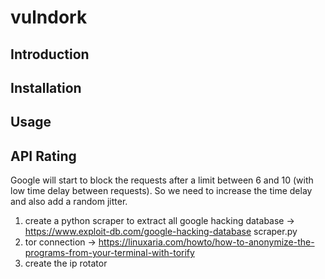 # vulndork

## Introduction

## Installation

## Usage

## API Rating

Google will start to block the requests after a limit between 6 and 10 (with low time delay between requests). So we need to increase the time delay and also add a random jitter. 

1. create a python scraper to extract all google hacking database -> https://www.exploit-db.com/google-hacking-database	
scraper.py
2. tor connection -> https://linuxaria.com/howto/how-to-anonymize-the-programs-from-your-terminal-with-torify
3. create the ip rotator

